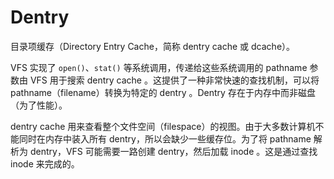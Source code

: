 # Dentry

目录项缓存（Directory Entry Cache，简称 dentry cache 或 dcache）。

VFS 实现了 `open()`、`stat()` 等系统调用，传递给这些系统调用的 pathname 参数由 VFS 用于搜索 dentry cache 。这提供了一种非常快速的查找机制，可以将 pathname（filename）转换为特定的 dentry 。Dentry 存在于内存中而非磁盘（为了性能）。

dentry cache 用来查看整个文件空间（filespace）的视图。由于大多数计算机不能同时在内存中装入所有 dentry，所以会缺少一些缓存位。为了将 pathname 解析为 dentry，VFS 可能需要一路创建 dentry，然后加载 inode 。这是通过查找 inode 来完成的。
